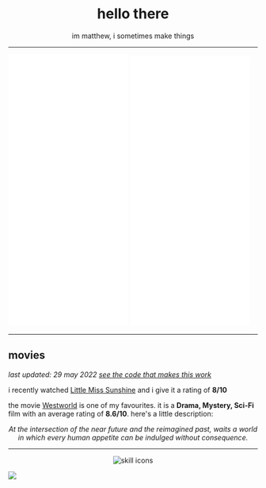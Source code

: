<div align="center">

  # hello there
  
  im matthew, i sometimes make things

</div>

---

<img width="48%" src="https://raw.githubusercontent.com/matievisthekat/matievisthekat/master/overall-metrics.svg" alt="Overall Metrics" /> <img width="48%" src="https://raw.githubusercontent.com/matievisthekat/matievisthekat/master/recent-metrics.svg" alt="Recent Metrics" />

---

## movies
*last updated: <!--common.timestamp:start-->29 may 2022<!--common.timestamp:end-->
[see the code that makes this work](https://github.com/matievisthekat/matievisthekat/tree/master/movies)*

i recently watched <!--recent.link:start text="recent.title"-->[Little Miss Sunshine](https://imdb.com/title/tt0449059/ 'imdb page')<!--recent.link:end--> and i give it a rating of **<!--recent.rating:start-->8<!--recent.rating:end-->/10**

the movie <!--favourite.link:start text="favourite.title"-->[Westworld](https://imdb.com/title/tt0475784/?ref_=ttls_li_i 'imdb page')<!--favourite.link:end--> is one of my favourites. it is a **<!--favourite.genre:start-->Drama, Mystery, Sci-Fi<!--favourite.genre:end-->** film with an average rating of **<!--favourite.avgRating:start-->8.6<!--favourite.avgRating:end-->/10**. here's a little description:

<div align="center">

  *<!--favourite.desc:start-->At the intersection of the near future and the reimagined past, waits a world in which every human appetite can be indulged without consequence.<!--favourite.desc:end-->*
  
</div>

---

<div align="center">
     <img src="https://skillicons.dev/icons?perline=10&i=cloudflare,netlify,heroku,figma,electron,sass,emotion,css,html,dart,flutter,deno,express,svelte,react,nextjs,ts,js,nodejs,ruby,rails,rust,linux,git,vim,vscode,nginx,mongodb,mysql,postgres" alt="skill icons" />
</div>

![](https://hit.yhype.me/github/profile?user_id=45036977)
